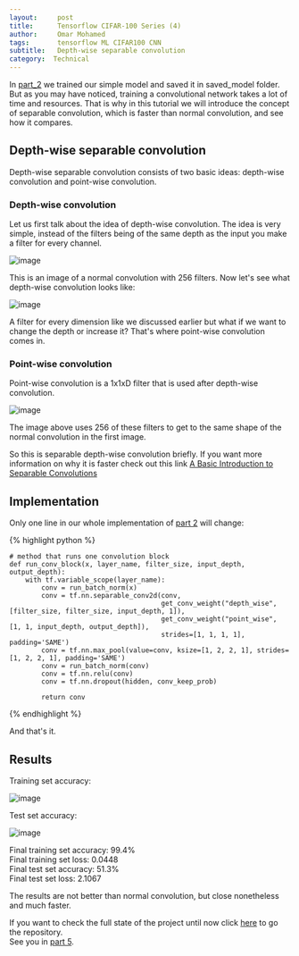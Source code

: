 ```yaml
---
layout:     post
title:      Tensorflow CIFAR-100 Series (4)
author:     Omar Mohamed
tags: 		tensorflow ML CIFAR100 CNN
subtitle:  	Depth-wise separable convolution
category:  Technical
---
```


In [part_2](https://omar-mohamed.github.io/technical/2019/03/22/Tensorflow-CIFAR-100-Series-2(CNN)/) we trained our simple model and saved it in saved_model folder.
But as you may have noticed, training a convolutional network takes a lot of time and resources. That is why in this tutorial we will introduce the concept of separable convolution, which is faster than normal convolution, and see how it compares. 

## Depth-wise separable convolution

Depth-wise separable convolution consists of two basic ideas: depth-wise convolution and point-wise convolution.

### Depth-wise convolution

Let us first talk about the idea of depth-wise convolution. The idea is very simple, instead of the filters being of the same depth as the input 
you make a filter for every channel.

![image](https://user-images.githubusercontent.com/6074821/56434510-2af89100-62d5-11e9-864f-918e68583ab7.png)

This is an image of a normal convolution with 256 filters. Now let's see what depth-wise convolution looks like:

![image](https://user-images.githubusercontent.com/6074821/56434558-5f6c4d00-62d5-11e9-9e8c-737b45d8fa03.png)

A filter for every dimension like we discussed earlier but what if we want to change the depth or increase it? That's where point-wise convolution comes in.

### Point-wise convolution

Point-wise convolution is a 1x1xD filter that is used after depth-wise convolution.

![image](https://user-images.githubusercontent.com/6074821/56434894-d0603480-62d6-11e9-91f8-70a8d806a69b.png)

The image above uses 256 of these filters to get to the same shape of the normal convolution in the first image.

So this is separable depth-wise convolution briefly. If you want more information on why it is faster check out this link [A Basic Introduction to Separable Convolutions](https://towardsdatascience.com/a-basic-introduction-to-separable-convolutions-b99ec3102728)


## Implementation

Only one line in our whole implementation of [part 2](https://omar-mohamed.github.io/technical/2019/03/22/Tensorflow-CIFAR-100-Series-2(CNN)/) will change:


{% highlight python %}

    # method that runs one convolution block
    def run_conv_block(x, layer_name, filter_size, input_depth, output_depth):
        with tf.variable_scope(layer_name):
            conv = run_batch_norm(x)
            conv = tf.nn.separable_conv2d(conv,
                                          get_conv_weight("depth_wise", [filter_size, filter_size, input_depth, 1]),
                                          get_conv_weight("point_wise", [1, 1, input_depth, output_depth]),
                                          strides=[1, 1, 1, 1], padding='SAME')
            conv = tf.nn.max_pool(value=conv, ksize=[1, 2, 2, 1], strides=[1, 2, 2, 1], padding='SAME')
            conv = run_batch_norm(conv)
            conv = tf.nn.relu(conv)
            conv = tf.nn.dropout(hidden, conv_keep_prob)

            return conv


{% endhighlight %}

And that's it.

## Results

Training set accuracy:

![image](https://user-images.githubusercontent.com/6074821/56436735-2df77f80-62dd-11e9-91fd-faed46d17b14.png)

Test set accuracy:

![image](https://user-images.githubusercontent.com/6074821/56436777-48c9f400-62dd-11e9-82d1-12f80e68e07c.png)

Final training set accuracy: 99.4% <br/>
Final training set loss: 0.0448 <br/>
Final test set accuracy: 51.3% <br/>
Final test set loss: 2.1067 <br/>

The results are not better than normal convolution, but close nonetheless and much faster.



If you want to check the full state of the project until now click [here](https://github.com/omar-mohamed/Object-Classification-CIFAR-100) to go the repository. <br/>
See you in [part 5](https://omar-mohamed.github.io/technical/2019/04/19/Tensorflow-CIFAR-100-Series-5(Data-augmentation)/).

